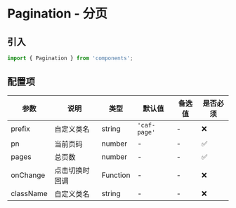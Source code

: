 # Pagination - 分页

## 引入
```jsx
import { Pagination } from 'components';
```

## 配置项
| 参数 | 说明 | 类型 | 默认值 |备选值 | 是否必须 |
| --- | --- | --- | --- | --- | --- |
| prefix | 自定义类名 | string | `'caf-page'` | - | ❌ |
| pn | 当前页码 | number | - | - | ✅  |
| pages | 总页数 | number | - | - | ✅  |
| onChange | 点击切换时回调 | Function | - | - | ❌ |
| className | 自定义类名 | string | - | - | ❌ |
